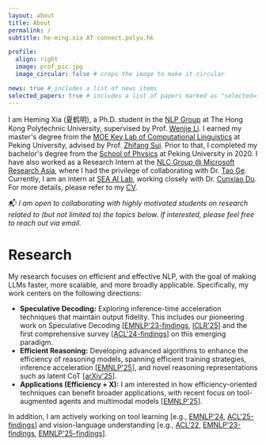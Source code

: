 ```yaml
---
layout: about
title: About
permalink: /
subtitle: he-ming.xia AT connect.polyu.hk

profile:
  align: right
  image: prof_pic.jpg
  image_circular: false # crops the image to make it circular

news: true # includes a list of news items
selected_papers: true # includes a list of papers marked as "selected={true}"
---
```


I am Heming Xia (夏鹤明), a Ph.D. student in the [NLP Group](https://polyunlp.github.io/) at The Hong Kong Polytechnic University, supervised by Prof. [Wenjie Li](https://www4.comp.polyu.edu.hk/~cswjli/). I earned my master's degree from the [MOE Key Lab of Computational Linguistics](https://icl.pku.edu.cn/) at Peking University, advised by Prof. [Zhifang Sui](https://cs.pku.edu.cn/info/1226/2014.htm). Prior to that, I completed my bachelor's degree from the [School of Physics](http://english.phy.pku.edu.cn/info/1017/5151.htm) at Peking University in 2020. I have also worked as a Research Intern at the [NLC Group @ Microsoft Research Asia](https://www.microsoft.com/en-us/research/group/natural-language-computing/), where I had the privilege of collaborating with Dr. [Tao Ge](https://scholar.google.com/citations?user=LYbs7Q8AAAAJ&hl=en). Currently, I am an intern at [SEA AI Lab](https://sail.sea.com/), working closely with Dr. [Cunxiao Du](https://nonvolatilememory.github.io/). For more details, please refer to my [CV](https://hemingkx.github.io/assets/pdf/CV.pdf).

📬 *I am open to collaborating with highly motivated students on research related to (but not limited to) the topics below. If interested, please feel free to reach out via email.*

# Research

My research focuses on efficient and effective NLP, with the goal of making LLMs faster, more scalable, and more broadly applicable. Specifically, my work centers on the following directions:

- **Speculative Decoding:** Exploring inference-time acceleration techniques that maintain output fidelity. This includes our pioneering work on Speculative Decoding [[EMNLP'23-findings](https://aclanthology.org/2023.findings-emnlp.257/), [ICLR'25](https://openreview.net/forum?id=EKJhH5D5wA)] and the first comprehensive survey [[ACL'24-findings](https://aclanthology.org/2024.findings-acl.456/)] on this emerging paradigm.
- **Efficient Reasoning:** Developing advanced algorithms to enhance the efficiency of reasoning models, spanning efficient training strategies, inference acceleration [[EMNLP'25](https://arxiv.org/abs/2502.12067)], and novel reasoning representations such as latent CoT [[arXiv'25](https://arxiv.org/abs/2505.16782)].
- **Applications (Efficiency + X):** I am interested in how efficiency-oriented techniques can benefit broader applications, with recent focus on tool-augmented agents and multimodal models [[EMNLP'25](https://arxiv.org/abs/2508.16201)].

In addition, I am actively working on tool learning [e.g., [EMNLP'24](https://aclanthology.org/2024.emnlp-main.856/), [ACL'25-findings](https://aclanthology.org/2025.findings-acl.1107/)] and vision-language understanding [e.g., [ACL'22](https://aclanthology.org/2022.acl-long.66/), [EMNLP'23-findings](https://aclanthology.org/2023.findings-emnlp.133/), [EMNLP'25-findings](https://arxiv.org/abs/2502.13925)].
